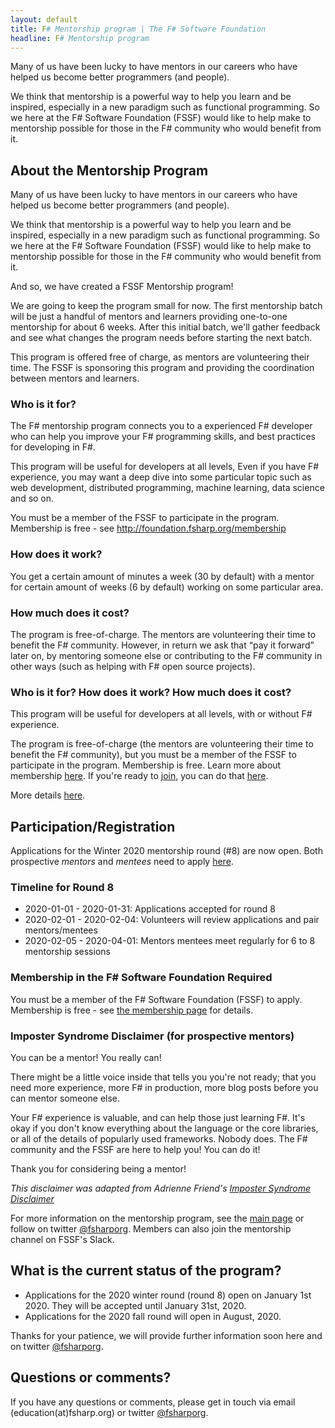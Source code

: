 ```yaml
---
layout: default
title: F# Mentorship program | The F# Software Foundation
headline: F# Mentorship program
---
```


Many of us have been lucky to have mentors in our careers who have helped us become better programmers (and people).

We think that mentorship is a powerful way to help you learn and be inspired, especially in a new paradigm such as functional programming.
So we here at the F# Software Foundation (FSSF)  would like to help make to mentorship possible for those in the F# community who would benefit from it.

## About the Mentorship Program

Many of us have been lucky to have mentors in our careers who have helped us become better programmers (and people).

We think that mentorship is a powerful way to help you learn and be inspired, especially in a new paradigm such as functional programming. So we here at the F# Software Foundation (FSSF)  would like to help make to mentorship possible for those in the F# community who would benefit from it.

And so, we have created a FSSF Mentorship program! 

We are going to keep the program small for now. The first mentorship batch will be just a handful of mentors and learners providing one-to-one mentorship for about 6 weeks.  After this initial batch, we'll gather feedback and see what changes the program needs before starting the next batch.

This program is offered free of charge, as mentors are volunteering their time. The FSSF is sponsoring this program and providing the coordination between mentors and learners. 

### Who is it for?

The F# mentorship program connects you to a experienced F# developer who can help you improve your F# programming skills, and best practices for developing in F#.

This program will be useful for developers at all levels, Even if you have F# experience, you may want a deep dive into some particular topic such as web development, distributed programming, machine learning, data science and so on. 

You must be a member of the FSSF to participate in the program. Membership is free - see http://foundation.fsharp.org/membership

### How does it work?

You get a certain amount of minutes a week (30 by default) with a mentor for certain amount of weeks (6 by default) working on some particular area.

### How much does it cost?

The program is free-of-charge. The mentors are volunteering their time to benefit the F# community. However, in return we ask that “pay it forward” later on, by mentoring someone else or contributing to the F# community in other ways (such as helping with F# open source projects). 

### Who is it for? How does it work? How much does it cost?

This program will be useful for developers at all levels, with or without F# experience.

The program is free-of-charge (the mentors are volunteering their time to benefit the F# community), but
you must be a member of the FSSF to participate in the program. Membership is free. Learn more about membership [here](http://foundation.fsharp.org/membership). If you're ready to [join](http://foundation.fsharp.org/join), you can do that [here](http://foundation.fsharp.org/join).

More details [here](about.html).

## Participation/Registration

Applications for the Winter 2020 mentorship round (#8) are now open. Both prospective _mentors_ and _mentees_ need to apply [here](https://forms.gle/gkD4t1o9TxQqahbW9). 

### Timeline for Round 8

* 2020-01-01 - 2020-01-31: Applications accepted for round 8
* 2020-02-01 - 2020-02-04: Volunteers will review applications and pair mentors/mentees
* 2020-02-05 - 2020-04-01: Mentors mentees meet regularly for 6 to 8 mentorship sessions

### Membership in the F# Software Foundation Required

You must be a member of the F# Software Foundation (FSSF) to apply. Membership is free - see [the membership page](http://foundation.fsharp.org/membership) for details.

### Imposter Syndrome Disclaimer (for prospective mentors)

You can be a mentor! You really can!

There might be a little voice inside that tells you you're not ready; that you need more experience, more F# in production, more blog posts before you can mentor someone else.

Your F# experience is valuable, and can help those just learning F#. It's okay if you don't know everything about the language or the core libraries, or all of the details of popularly used frameworks. Nobody does. The F# community and the FSSF are here to help you! You can do it!

Thank you for considering being a mentor!

*This disclaimer was adapted from Adrienne Friend's [Imposter Syndrome Disclaimer](https://github.com/adriennefriend/imposter-syndrome-disclaimer)*

For more information on the mentorship program, see the [main page](index.html) or follow on twitter [@fsharporg](https://twitter.com/fsharporg). Members can also join the mentorship channel on FSSF's Slack.

## What is the current status of the program?

* Applications for the 2020 winter round (round 8) open on January 1st 2020. They will be accepted until January 31st, 2020.
* Applications for the 2020 fall round will open in August, 2020.

Thanks for your patience, we will provide further information soon here and on twitter [@fsharporg](https://twitter.com/fsharporg).

## Questions or comments?

If you have any questions or comments, please get in touch via email (education(at)fsharp.org) or twitter [@fsharporg](https://twitter.com/fsharporg).